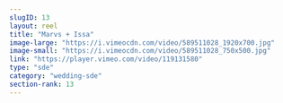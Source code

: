 ```yaml
---
slugID: 13 
layout: reel
title: "Marvs + Issa"
image-large: "https://i.vimeocdn.com/video/589511028_1920x700.jpg"
image-small: "https://i.vimeocdn.com/video/589511028_750x500.jpg"
link: "https://player.vimeo.com/video/119131580"
type: "sde"
category: "wedding-sde"
section-rank: 13
---
```

